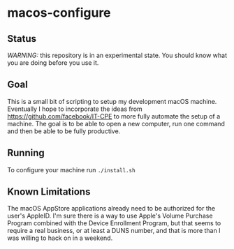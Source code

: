 # macos-configure

## Status
*WARNING:* this repository is in an experimental state. You should know
what you are doing before you use it.

## Goal
This is a small bit of scripting to setup my development macOS machine.
Eventually I hope to incorporate the ideas from
https://github.com/facebook/IT-CPE to more fully automate the setup
of a machine. The goal is to be able to open a new computer, run one
command and then be able to be fully productive.

## Running
To configure your machine run `./install.sh`


## Known Limitations
The macOS AppStore applications already need to be authorized for the
user's AppleID. I'm sure there is a way to use Apple's Volume Purchase
Program combined with the Device Enrollment Program, but that seems
to require a real business, or at least a DUNS number, and that is
more than I was willing to hack on in a weekend.
